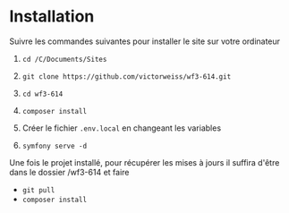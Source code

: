 # Installation

Suivre les commandes suivantes pour installer le site sur votre ordinateur

1. `cd /C/Documents/Sites`

2. `git clone https://github.com/victorweiss/wf3-614.git`

3. `cd wf3-614`

4. `composer install`

5. Créer le fichier `.env.local` en changeant les variables

6. `symfony serve -d`

Une fois le projet installé, pour récupérer les mises à jours il suffira d'être dans le dossier /wf3-614 et faire 
- `git pull`
- `composer install`

